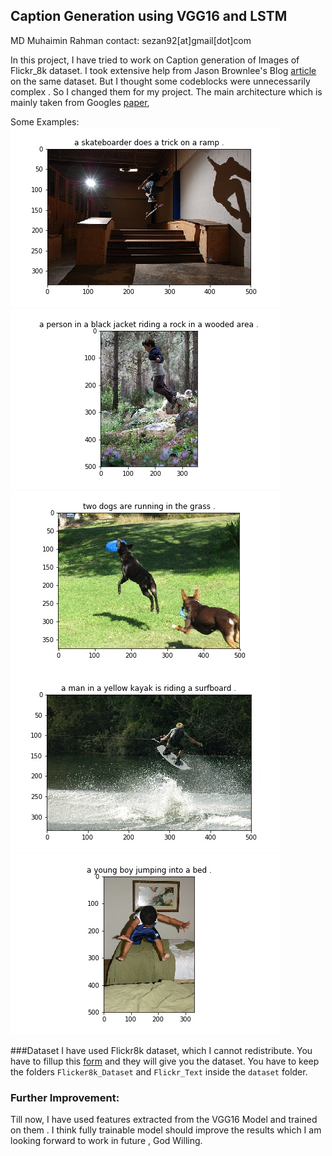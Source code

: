 ## Caption Generation using VGG16 and LSTM
MD Muhaimin Rahman
contact: sezan92[at]gmail[dot]com

In this project, I have tried to work on Caption generation of Images of Flickr_8k dataset. I took extensive help from Jason Brownlee's Blog [article](https://machinelearningmastery.com/develop-a-deep-learning-caption-generation-model-in-python/) on the same dataset. But I thought some codeblocks were unnecessarily complex . So I changed them for my project. The main architecture which is mainly taken from Googles [paper](https://arxiv.org/abs/1411.4555),

Some Examples:
![Caption1](Caption0.jpg)
![Caption2](Caption1.jpg)
![Caption3](Caption2.jpg)
![Caption8](Caption7.jpg)
![Caption13](Caption12.jpg)

###Dataset
I have used Flickr8k dataset, which I cannot redistribute. You have to fillup this [form](https://forms.illinois.edu/sec/1713398) and they will give you the dataset. You have to keep the folders ```Flicker8k_Dataset``` and ```Flickr_Text``` inside the ```dataset``` folder.
 
### Further Improvement:
Till now, I have used features extracted from the VGG16 Model and trained on them . I think fully trainable model should improve the results which I am looking forward to work in future , God Willing.
